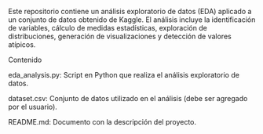 Este repositorio contiene un análisis exploratorio de datos (EDA) aplicado a un conjunto de datos obtenido de Kaggle.
El análisis incluye la identificación de variables, cálculo de medidas estadísticas, exploración de distribuciones, generación de visualizaciones y detección de valores atípicos.

Contenido

eda_analysis.py: Script en Python que realiza el análisis exploratorio de datos.

dataset.csv: Conjunto de datos utilizado en el análisis (debe ser agregado por el usuario).

README.md: Documento con la descripción del proyecto.
